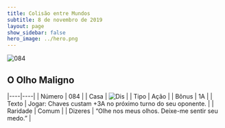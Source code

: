 ```yaml
---
title: Colisão entre Mundos
subtitle: 8 de novembro de 2019
layout: page
show_sidebar: false
hero_image: ../hero.png
---
```


![084](https://cdn.keyforgegame.com/media/card_front/pt/452_084_F6QR3RG75JH2_pt.png)

## O Olho Maligno

|----|----|
| Número | 084 |
| Casa | ![Dis](https://archonarcana.com/images/thumb/e/e8/Dis.png/22px-Dis.png "Dis") |
| Tipo | Ação |
| Bônus | 1A |
| Texto | Jogar: Chaves custam +3A no próximo turno do seu oponente. |
| Raridade | Comum |
| Dizeres | “Olhe nos meus olhos. Deixe-me sentir seu medo.” |
